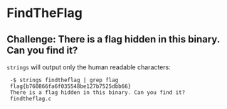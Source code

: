 # FindTheFlag
## Challenge: There is a flag hidden in this binary. Can you find it?

`strings` will output only the human readable characters:
```
 -$ strings findtheflag | grep flag
 flag{b760866fa6f035548be127b7525dbb66}
 There is a flag hidden in this binary. Can you find it?
 findtheflag.c
```
